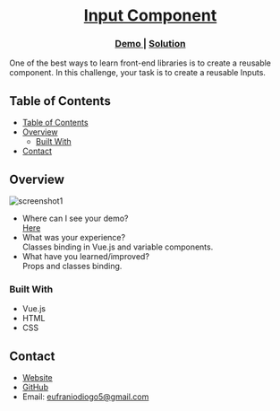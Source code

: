 <!-- Please update value in the {}  -->

<h1 align="center"><a href="https://eufraniodiogo.github.io/InputDesigns">Input Component</a></h1>
<div align="center">
  <h3>
    <a href="https://eufraniodiogo.github.io/InputDesigns">
      Demo
    </a>
    <span> | </span>
    <a href="https://github.com/EufranioDiogo/InputDesigns">
      Solution
    </a>
  </h3>
</div>

<p>One of the best ways to learn front-end libraries is to create a reusable component. In this challenge, your task is to create a reusable Inputs.</p>

## Table of Contents

- [Table of Contents](#table-of-contents)
- [Overview](#overview)
  - [Built With](#built-with)
- [Contact](#contact)

## Overview

![screenshot1](imgs)

- Where can I see your demo?<br>
  [Here](https://eufraniodiogo.github.io/)
- What was your experience?<br>
  Classes binding in Vue.js and variable components.
- What have you learned/improved?<br>
  Props and classes binding.


### Built With

<!-- This section should list any major frameworks that you built your project using. Here are a few examples.-->

- Vue.js
- HTML
- CSS

## Contact

- [Website](https://eufraniodiogo.github.io)
- [GitHub](https://github.com/EufranioDiogo)
- Email: eufraniodiogo5@gmail.com
